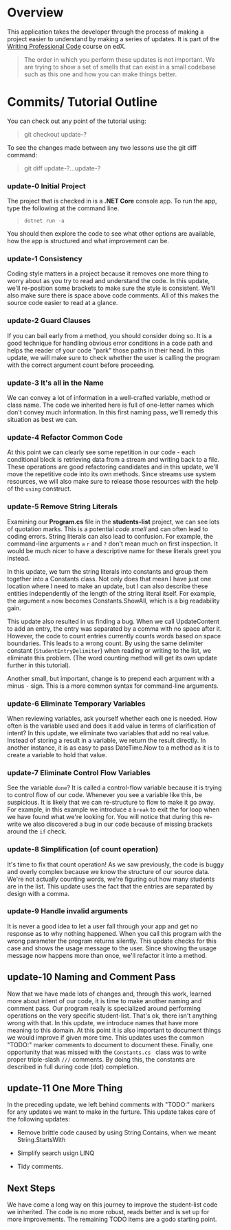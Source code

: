 # Overview

This application takes the developer through the process of making a project easier to understand by making a series of updates. It is part of the [Writing Professional Code](https://www.edx.org/school/microsoft) course on edX. 

> The order in which you perform these updates is not important. We are trying to show a set of smells that can exist in a small codebase such as this one and how you can make things better. 


# Commits/ Tutorial Outline

You can check out any point of the tutorial using:

> git checkout update-?

To see the changes made between any two lessons use the git diff command:

> git diff update-?...update-?

### update-0 Initial Project
The project that is checked in is a **.NET Core** console app. To run the app, type the following at the command line. 

> `dotnet run -a`

You should then explore the code to see what other options are available, how the app is structured and what improvement can be. 

### update-1 Consistency

Coding style matters in a project because it removes one more thing to worry about as you try to read and understand the code. In this update, we'll re-position some brackets to make sure the style is consistent. We'll also make sure there is space above code comments. All of this makes the source code easier to read at a glance. 

### update-2 Guard Clauses

If you can bail early from a method, you should consider doing so. It is a good technique for handling obvious error conditions in a code path and helps the reader of your code "park" those paths in their head. In this update, we will make sure to check whether the user is calling the program with the correct argument count before proceeding.

### update-3 It's all in the Name

We can convey a lot of information in a well-crafted variable, method or class name. The code we inherited here is full of one-letter names which don't convey much information. In this first naming pass, we'll remedy this situation as best we can.

### update-4 Refactor Common Code

At this point we can clearly see some repetition in our code - each conditional block is retrieving data from a stream and writing back to a file. These operations are good refactoring candidates and in this update, we'll move the repetitive code into its own methods. Since streams use system resources, we will also make sure to release those resources with the help of the `using` construct.

### update-5 Remove String Literals

Examining our **Program.cs** file in the **students-list** project, we can see lots of quotation marks. This is a potential *code smell* and can often lead to coding errors. String literals can also lead to confusion. For example, the command-line arguments `a` `r` and `?` don't mean much on first inspection. It would be much nicer to have a descriptive name for these literals greet you instead. 

In this update, we turn the string literals into constants and group them together into a Constants class. Not only does that mean I have just one location where I need to make an update, but I can also describe these entities independently of the length of the string literal itself. For example, the argument `a` now becomes Constants.ShowAll, which is a big readability gain. 

This update also resulted in us finding a bug. When we call UpdateContent to add an entry, the entry was separated by a comma with no space after it. However, the code to count entries currently counts words based on space boundaries. This leads to a wrong count. By using the same delimiter constant (`StudentEntryDelimiter`) when reading or writing to the list, we eliminate this problem. (The word counting method will get its own update further in this tutorial).

Another small, but important, change is to prepend each argument with a minus `-` sign. This is a more common syntax for command-line arguments. 

### update-6 Eliminate Temporary Variables

When reviewing variables, ask yourself whether each one is needed. How often is the variable used and does it add value in terms of clarification of intent? In this update, we eliminate two variables that add no real value. Instead of storing a result in a variable, we return the result directly. In another instance, it is as easy to pass DateTime.Now to a method as it is to create a variable to hold that value. 

### update-7 Eliminate Control Flow Variables

See the variable `done`? It is called a control-flow variable because it is trying to control flow of our code. Whenever you see a variable like this, be suspicious. It is likely that we can re-structure to flow to make it go away. For example, in this example we introduce a `break` to exit the for loop when we have found what we're looking for. You will notice that during  this re-write we also discovered a bug in our code because of missing brackets around the `if` check. 

### update-8 Simplification (of count operation)

It's time to fix that count operation! As we saw previously, the code is buggy and overly complex because we know the structure of our source data. We're not actually counting words, we're figuring out how many students are in the list. This update uses the fact that the entries are separated by design with a comma. 

### update-9 Handle invalid arguments

It is never a good idea to let a user fall through your app and get no response as to why nothing happened. When you call this program with the wrong parameter the program returns silently. This update checks for this case and shows the usage message to the user. Since showing the usage message now happens more than once, we'll refactor it into a method.

## update-10 Naming and Comment Pass

Now that we have made lots of changes and, through this work, learned more about intent of our code, it is time to make another naming and comment pass. Our program really is specialized around performing operations on the very specific student-list. That's ok, there isn't anything wrong with that. In this update, we introduce names that have more meaning to this domain.  At this point it is also important to document things we would improve if given more time. This updates uses the common "TODO:" marker comments to document to document these. Finally, one opportunity that was missed with the `Constants.cs ` class was to write proper triple-slash `///` comments. By doing this, the constants are described in full during code (dot) completion.

## update-11 One More Thing

In the preceding update, we left behind comments with "TODO:" markers for any updates we want to make in the furture. This update takes care of the following updates:

* Remove brittle code caused by using String.Contains, when we meant String.StartsWith

* Simplify search usign LINQ

* Tidy comments.


## Next Steps

We have come a long way on this journey to improve the student-list code we inherited. The code is no more robust, reads better and is set up for more improvements. The remaining TODO items are a godo starting point. 







